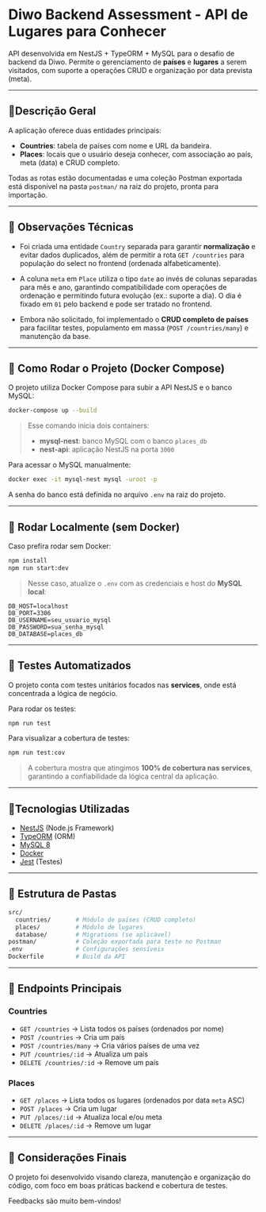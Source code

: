 # Diwo Backend Assessment - API de Lugares para Conhecer

API desenvolvida em NestJS + TypeORM + MySQL para o desafio de backend da Diwo.
Permite o gerenciamento de **países** e **lugares** a serem visitados, com suporte a operações CRUD e organização por data prevista (meta).

---

## 🔹Descrição Geral

A aplicação oferece duas entidades principais:

- **Countries**: tabela de países com nome e URL da bandeira.
- **Places**: locais que o usuário deseja conhecer, com associação ao país, meta (data) e CRUD completo.

Todas as rotas estão documentadas e uma coleção Postman exportada está disponível na pasta `postman/` na raiz do projeto, pronta para importação.

---

## 🔹 Observações Técnicas

- Foi criada uma entidade `Country` separada para garantir **normalização** e evitar dados duplicados, além de permitir a rota `GET /countries` para população do select no frontend (ordenada alfabeticamente).

- A coluna `meta` em `Place` utiliza o tipo `date` ao invés de colunas separadas para mês e ano, garantindo compatibilidade com operações de ordenação e permitindo futura evolução (ex.: suporte a dia). O dia é fixado em `01` pelo backend e pode ser tratado no frontend.

- Embora não solicitado, foi implementado o **CRUD completo de países** para facilitar testes, populamento em massa (`POST /countries/many`) e manutenção da base.

---

## 🔹 Como Rodar o Projeto (Docker Compose)

O projeto utiliza Docker Compose para subir a API NestJS e o banco MySQL:

```bash
docker-compose up --build
```

> Esse comando inicia dois containers:
> - **mysql-nest**: banco MySQL com o banco `places_db`
> - **nest-api**: aplicação NestJS na porta `3000`

Para acessar o MySQL manualmente:

```bash
docker exec -it mysql-nest mysql -uroot -p
```

A senha do banco está definida no arquivo `.env` na raiz do projeto.

---

## 🔹 Rodar Localmente (sem Docker)

Caso prefira rodar sem Docker:

```bash
npm install
npm run start:dev
```

> Nesse caso, atualize o `.env` com as credenciais e host do **MySQL local**:

```env
DB_HOST=localhost
DB_PORT=3306
DB_USERNAME=seu_usuario_mysql
DB_PASSWORD=sua_senha_mysql
DB_DATABASE=places_db
```

---

## 🔹 Testes Automatizados

O projeto conta com testes unitários focados nas **services**, onde está concentrada a lógica de negócio.

Para rodar os testes:
```bash
npm run test
```

Para visualizar a cobertura de testes:
```bash
npm run test:cov
```

> A cobertura mostra que atingimos **100% de cobertura nas services**, garantindo a confiabilidade da lógica central da aplicação.

---

## 🔹Tecnologias Utilizadas

- [NestJS](https://nestjs.com/) (Node.js Framework)
- [TypeORM](https://typeorm.io/) (ORM)
- [MySQL 8](https://www.mysql.com/)
- [Docker](https://www.docker.com/)
- [Jest](https://jestjs.io/) (Testes)

---

## 🔹 Estrutura de Pastas

```bash
src/
  countries/       # Módulo de países (CRUD completo)
  places/          # Módulo de lugares
  database/        # Migrations (se aplicável)
postman/           # Coleção exportada para teste no Postman
.env               # Configurações sensíveis
Dockerfile         # Build da API
```

---

## 🔹 Endpoints Principais

### Countries
- `GET /countries` → Lista todos os países (ordenados por nome)
- `POST /countries` → Cria um país
- `POST /countries/many` → Cria vários países de uma vez
- `PUT /countries/:id` → Atualiza um país
- `DELETE /countries/:id` → Remove um país

### Places
- `GET /places` → Lista todos os lugares (ordenados por data `meta` ASC)
- `POST /places` → Cria um lugar
- `PUT /places/:id` → Atualiza local e/ou meta
- `DELETE /places/:id` → Remove um lugar

---

## 🔹 Considerações Finais

O projeto foi desenvolvido visando clareza, manutenção e organização do código, com foco em boas práticas backend e cobertura de testes. 

Feedbacks são muito bem-vindos!